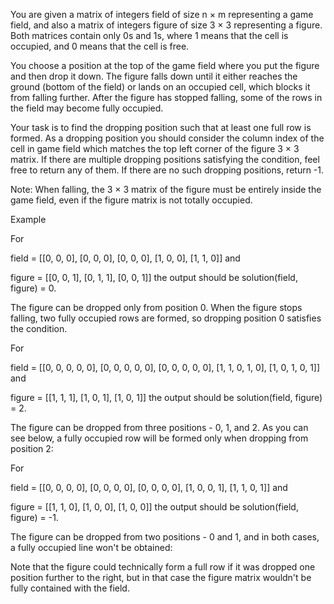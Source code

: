You are given a matrix of integers field of size n × m representing a game field, and also a matrix of integers figure of size 3 × 3 representing a figure. Both matrices contain only 0s and 1s, where 1 means that the cell is occupied, and 0 means that the cell is free.

You choose a position at the top of the game field where you put the figure and then drop it down. The figure falls down until it either reaches the ground (bottom of the field) or lands on an occupied cell, which blocks it from falling further. After the figure has stopped falling, some of the rows in the field may become fully occupied.


Your task is to find the dropping position such that at least one full row is formed. As a dropping position you should consider the column index of the cell in game field which matches the top left corner of the figure 3 × 3 matrix. If there are multiple dropping positions satisfying the condition, feel free to return any of them. If there are no such dropping positions, return -1.

Note: When falling, the 3 × 3 matrix of the figure must be entirely inside the game field, even if the figure matrix is not totally occupied.

Example

For

field =  [[0, 0, 0],
[0, 0, 0],
[0, 0, 0],
[1, 0, 0],
[1, 1, 0]]
and

figure = [[0, 0, 1],
[0, 1, 1],
[0, 0, 1]]
the output should be solution(field, figure) = 0.

The figure can be dropped only from position 0. 
When the figure stops falling, two fully occupied rows are formed, 
so dropping position 0 satisfies the condition.

For

field =  [[0, 0, 0, 0, 0],
[0, 0, 0, 0, 0],
[0, 0, 0, 0, 0],
[1, 1, 0, 1, 0],
[1, 0, 1, 0, 1]]
and

figure = [[1, 1, 1],
[1, 0, 1],
[1, 0, 1]]
the output should be solution(field, figure) = 2.

The figure can be dropped from three positions - 0, 1, and 2. 
As you can see below, a fully occupied row will be formed only 
when dropping from position 2:


For

field =  [[0, 0, 0, 0],
[0, 0, 0, 0],
[0, 0, 0, 0],
[1, 0, 0, 1],
[1, 1, 0, 1]]
and

figure = [[1, 1, 0],
[1, 0, 0],
[1, 0, 0]]
the output should be solution(field, figure) = -1.

The figure can be dropped from two positions - 0 and 1, and in both cases, a fully occupied line won't be obtained:

Note that the figure could technically form a full row if it was dropped one position further to the right, but in that case the figure matrix wouldn't be fully contained with the field.